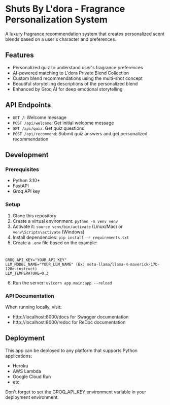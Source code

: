 # Shuts By L'dora - Fragrance Personalization System

A luxury fragrance recommendation system that creates personalized scent blends based on a user's character and
preferences.

## Features

- Personalized quiz to understand user's fragrance preferences
- AI-powered matching to L'dora Private Blend Collection
- Custom blend recommendations using the multi-shot concept
- Beautiful storytelling descriptions of the personalized blend
- Enhanced by Groq AI for deep emotional storytelling

## API Endpoints

- `GET /`: Welcome message
- `POST /api/welcome`: Get initial welcome message
- `GET /api/quiz`: Get quiz questions
- `POST /api/recommend`: Submit quiz answers and get personalized recommendation

## Development

### Prerequisites

- Python 3.10+
- FastAPI
- Groq API key

### Setup

1. Clone this repository
2. Create a virtual environment: `python -m venv venv`
3. Activate it: `source venv/bin/activate` (Linux/Mac) or `venv\Scripts\activate` (Windows)
4. Install dependencies: `pip install -r requirements.txt`
5. Create a `.env` file based on the example:

#

    GROQ_API_KEY="YOUR_API_KEY"
    LLM_MODEL_NAME="YOUR_LLM_NAME" (Ex: meta-llama/llama-4-maverick-17b-128e-instruct)
    LLM_TEMPERATURE=0.3

6. Run the server: `uvicorn app.main:app --reload`

### API Documentation

When running locally, visit:

- http://localhost:8000/docs for Swagger documentation
- http://localhost:8000/redoc for ReDoc documentation

## Deployment

This app can be deployed to any platform that supports Python applications:

- Heroku
- AWS Lambda
- Google Cloud Run
- etc.

Don't forget to set the GROQ_API_KEY environment variable in your deployment environment.